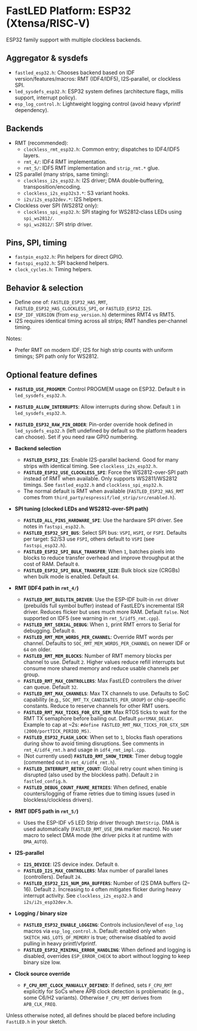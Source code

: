 # FastLED Platform: ESP32 (Xtensa/RISC‑V)

ESP32 family support with multiple clockless backends.

## Aggregator & sysdefs
- `fastled_esp32.h`: Chooses backend based on IDF version/features/macros: RMT (IDF4/IDF5), I2S‑parallel, or clockless SPI.
- `led_sysdefs_esp32.h`: ESP32 system defines (architecture flags, millis support, interrupt policy).
- `esp_log_control.h`: Lightweight logging control (avoid heavy vfprintf dependency).

## Backends
- RMT (recommended):
  - `clockless_rmt_esp32.h`: Common entry; dispatches to IDF4/IDF5 layers.
  - `rmt_4/`: IDF4 RMT implementation.
  - `rmt_5/`: IDF5 RMT implementation and `strip_rmt.*` glue.
- I2S parallel (many strips, same timing):
  - `clockless_i2s_esp32.h`: I2S driver; DMA double‑buffering, transposition/encoding.
  - `clockless_i2s_esp32s3.*`: S3 variant hooks.
  - `i2s/i2s_esp32dev.*`: I2S helpers.
- Clockless over SPI (WS2812 only):
  - `clockless_spi_esp32.h`: SPI staging for WS2812‑class LEDs using `spi_ws2812/`.
  - `spi_ws2812/`: SPI strip driver.

## Pins, SPI, timing
- `fastpin_esp32.h`: Pin helpers for direct GPIO.
- `fastspi_esp32.h`: SPI backend helpers.
- `clock_cycles.h`: Timing helpers.

## Behavior & selection
- Define one of: `FASTLED_ESP32_HAS_RMT`, `FASTLED_ESP32_HAS_CLOCKLESS_SPI`, or `FASTLED_ESP32_I2S`.
- `ESP_IDF_VERSION` (from `esp_version.h`) determines RMT4 vs RMT5.
- I2S requires identical timing across all strips; RMT handles per‑channel timing.

Notes:
- Prefer RMT on modern IDF; I2S for high strip counts with uniform timings; SPI path only for WS2812.

## Optional feature defines

- **`FASTLED_USE_PROGMEM`**: Control PROGMEM usage on ESP32. Default `0` in `led_sysdefs_esp32.h`.
- **`FASTLED_ALLOW_INTERRUPTS`**: Allow interrupts during show. Default `1` in `led_sysdefs_esp32.h`.
- **`FASTLED_ESP32_RAW_PIN_ORDER`**: Pin-order override hook defined in `led_sysdefs_esp32.h` (left undefined by default so the platform headers can choose). Set if you need raw GPIO numbering.

- **Backend selection**
  - **`FASTLED_ESP32_I2S`**: Enable I2S-parallel backend. Good for many strips with identical timing. See `clockless_i2s_esp32.h`.
  - **`FASTLED_ESP32_USE_CLOCKLESS_SPI`**: Force the WS2812-over-SPI path instead of RMT when available. Only supports WS2811/WS2812 timings. See `fastled_esp32.h` and `clockless_spi_esp32.h`.
  - The normal default is RMT when available (`FASTLED_ESP32_HAS_RMT` comes from `third_party/espressif/led_strip/src/enabled.h`).

- **SPI tuning (clocked LEDs and WS2812-over-SPI path)**
  - **`FASTLED_ALL_PINS_HARDWARE_SPI`**: Use the hardware SPI driver. See notes in `fastspi_esp32.h`.
  - **`FASTLED_ESP32_SPI_BUS`**: Select SPI bus: `VSPI`, `HSPI`, or `FSPI`. Defaults per target: S2/S3 use `FSPI`, others default to `VSPI` (see `fastspi_esp32.h`).
  - **`FASTLED_ESP32_SPI_BULK_TRANSFER`**: When `1`, batches pixels into blocks to reduce transfer overhead and improve throughput at the cost of RAM. Default `0`.
  - **`FASTLED_ESP32_SPI_BULK_TRANSFER_SIZE`**: Bulk block size (CRGBs) when bulk mode is enabled. Default `64`.

- **RMT (IDF4 path in `rmt_4/`)**
  - **`FASTLED_RMT_BUILTIN_DRIVER`**: Use the ESP-IDF built-in `rmt` driver (prebuilds full symbol buffer) instead of FastLED’s incremental ISR driver. Reduces flicker but uses much more RAM. Default `false`. Not supported on IDF5 (see warning in `rmt_5/idf5_rmt.cpp`).
  - **`FASTLED_RMT_SERIAL_DEBUG`**: When `1`, print RMT errors to Serial for debugging. Default `0`.
  - **`FASTLED_RMT_MEM_WORDS_PER_CHANNEL`**: Override RMT words per channel. Defaults to `SOC_RMT_MEM_WORDS_PER_CHANNEL` on newer IDF or `64` on older.
  - **`FASTLED_RMT_MEM_BLOCKS`**: Number of RMT memory blocks per channel to use. Default `2`. Higher values reduce refill interrupts but consume more shared memory and reduce usable channels per group.
  - **`FASTLED_RMT_MAX_CONTROLLERS`**: Max FastLED controllers the driver can queue. Default `32`.
  - **`FASTLED_RMT_MAX_CHANNELS`**: Max TX channels to use. Defaults to SoC capability (e.g., `SOC_RMT_TX_CANDIDATES_PER_GROUP`) or chip-specific constants. Reduce to reserve channels for other RMT users.
  - **`FASTLED_RMT_MAX_TICKS_FOR_GTX_SEM`**: Max RTOS ticks to wait for the RMT TX semaphore before bailing out. Default `portMAX_DELAY`. Example to cap at ~2s: `#define FASTLED_RMT_MAX_TICKS_FOR_GTX_SEM (2000/portTICK_PERIOD_MS)`.
  - **`FASTLED_ESP32_FLASH_LOCK`**: When set to `1`, blocks flash operations during show to avoid timing disruptions. See comments in `rmt_4/idf4_rmt.h` and usage in `idf4_rmt_impl.cpp`.
  - (Not currently used) **`FASTLED_RMT_SHOW_TIMER`**: Timer debug toggle (commented out in `rmt_4/idf4_rmt.h`).
  - **`FASTLED_INTERRUPT_RETRY_COUNT`**: Global retry count when timing is disrupted (also used by the blockless path). Default `2` in `fastled_config.h`.
  - **`FASTLED_DEBUG_COUNT_FRAME_RETRIES`**: When defined, enable counters/logging of frame retries due to timing issues (used in blockless/clockless drivers).

- **RMT (IDF5 path in `rmt_5/`)**
  - Uses the ESP-IDF v5 LED Strip driver through `IRmtStrip`. DMA is used automatically (`FASTLED_RMT_USE_DMA` marker macro). No user macro to select DMA mode (the driver picks it at runtime with `DMA_AUTO`).

- **I2S-parallel**
  - **`I2S_DEVICE`**: I2S device index. Default `0`.
  - **`FASTLED_I2S_MAX_CONTROLLERS`**: Max number of parallel lanes (controllers). Default `24`.
  - **`FASTLED_ESP32_I2S_NUM_DMA_BUFFERS`**: Number of I2S DMA buffers (2–16). Default `2`. Increasing to `4` often mitigates flicker during heavy interrupt activity. See `clockless_i2s_esp32.h` and `i2s/i2s_esp32dev.h`.

- **Logging / binary size**
  - **`FASTLED_ESP32_ENABLE_LOGGING`**: Controls inclusion/level of `esp_log` macros via `esp_log_control.h`. Default: enabled only when `SKETCH_HAS_LOTS_OF_MEMORY` is true; otherwise disabled to avoid pulling in heavy printf/vfprintf.
  - **`FASTLED_ESP32_MINIMAL_ERROR_HANDLING`**: When defined and logging is disabled, overrides `ESP_ERROR_CHECK` to abort without logging to keep binary size low.

- **Clock source override**
  - **`F_CPU_RMT_CLOCK_MANUALLY_DEFINED`**: If defined, sets `F_CPU_RMT` explicitly for SoCs where APB clock detection is problematic (e.g., some C6/H2 variants). Otherwise `F_CPU_RMT` derives from `APB_CLK_FREQ`.

Unless otherwise noted, all defines should be placed before including `FastLED.h` in your sketch.
